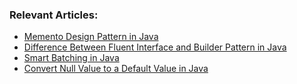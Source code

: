 ### Relevant Articles:
- [Memento Design Pattern in Java](https://www.baeldung.com/java-memento-design-pattern)
- [Difference Between Fluent Interface and Builder Pattern in Java](https://www.baeldung.com/java-fluent-interface-vs-builder-pattern)
- [Smart Batching in Java](https://www.baeldung.com/java-smart-batching)
- [Convert Null Value to a Default Value in Java](https://www.baeldung.com/java-convert-null-default-value)
